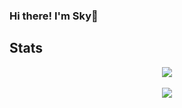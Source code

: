 ### Hi there! I'm Sky👋

## Stats
<div align="center" href="https://github.com/razedemyrrhguibone/github-readme-stats">
  <img src="http://github-readme-stats-razedemyrrhguibone.vercel.app//api?username=razedemyrrhguibone&theme=tokyonight&show_icons=true" />
</div>
<br />
<div align="center" href="https://github.com/razedemyrrhguibone/github-readme-stats">
  <img src="http://github-readme-stats-razedemyrrhguibone.vercel.app//api/top-langs/?username=razedemyrrhguibone&theme=tokyonight" />
</div>

<!--
**razedemyrrhguibone/razedemyrrhguibone** is a ✨ _special_ ✨ repository because its `README.md` (this file) appears on your GitHub profile.

Here are some ideas to get you started:

- 🔭 I’m currently working on ...
- 🌱 I’m currently learning ...
- 👯 I’m looking to collaborate on ...
- 🤔 I’m looking for help with ...
- 💬 Ask me about ...
- 📫 How to reach me: ...
- 😄 Pronouns: ...
- ⚡ Fun fact: ...
-->
